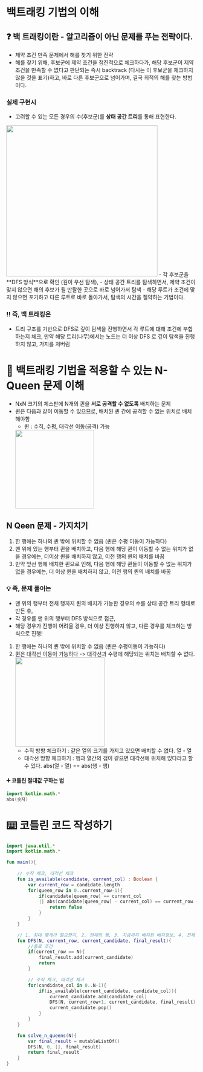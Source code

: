# 백트래킹 기법의 이해
## ❓ 백 트래킹이란 - 알고리즘이 아닌 문제를 푸는 전략이다.
- 제약 조건 만족 문제에서 해를 찾기 위한 전략
- 해를 찾기 위해, 후보군에 제약 조건을 점진적으로 체크하다가, 해당 후보군이 제약 조건을 만족할 수 없다고 판단되는 즉시 backtrack (다시는 이 후보군을 체크하지 않을 것을 표기)하고, 바로 다른 후보군으로 넘어가며, 결국 최적의 해를 찾는 방법이다.

### 실제 구현시
- 고려할 수 있는 모든 경우의 수(후보군)를 **상태 공간 트리**를 통해 표현한다.
<img width="400" alt="" src="https://user-images.githubusercontent.com/97173983/217141075-7096da5f-740e-4a94-ad00-2dc67fff9e96.png">
- 각 후보군을 **DFS 방식**으로 확인 (깊이 우선 탐색),
- 상태 공간 트리를 탐색하면서, 제약 조건이 맞지 않으면 해의 후보가 될 만돨한 곳으로 바로 넘어가서 탐색
    - 해당 루트가 조건에 맞지 않으면 포기하고 다른 루트로 바로 돌아가서, 탐색의 시간을 절약하는 기법이다.

### ‼️ 즉, 백 트래킹은
- 트리 구조를 기반으로 DFS로 깊이 탐색을 진행하면서 각 루트에 대해 조건에 부합하는지 체크, 만약 해당 트리(나무)에서는 노드는 더 이상 DFS 로 깊이 탐색을 진행하지 않고, 가지를 처버림

# 👿 백트래킹 기법을 적용할 수 있는 N-Queen 문제 이해
- NxN 크기의 체스판에 N개의 퀸을 **서로 공격할 수 없도록** 배치하는 문제
- 퀸은 다음과 같이 이동할 수 있으므로, 배치된 퀸 간에 공격할 수 없는 위치로 배치해야함
    - 퀸 : 수직, 수평, 대각선 이동(공격) 가능
    <img width="208" alt="" src="https://user-images.githubusercontent.com/97173983/217142064-cf4a190c-c927-4118-b8e0-66934e7d8a49.png">


## N Qeen 문제 - 가지치기
1. 한 행에는 하나의 퀸 밖에 위치할 수 없음 (퀸은 수평 이동이 가능하다)
2. 맨 위에 있는 행부터 퀸을 배치하고, 다음 행에 해당 퀸이 이동할 수 없는 위치가 없을 경우에는, 더이상 퀸을 배치하지 않고, 이전 행의 퀸의 배치를 바꿈
3. 만약 앞선 행에 배치한 퀸으로 인해, 다음 행에 해당 퀸들이 이동할 수 없는 위치가 없을 경우에는, 더 이상 퀸을 배치하지 않고, 이전 행의 퀸의 배치를 바꿈

### 💡 즉, 문제 풀이는
- 맨 위의 행부터 전채 행까지 퀸의 배치가 가능한 경우의 수를 상태 공간 트리 형태로 만든 후, 
- 각 경우를 맨 위의 행부터 DFS 방식으로 접근, 
- 해당 경우가 진행이 어려울 경우, 더 이상 진행하지 않고, 다른 경우를 체크하는 방식으로 진행!

1. 한 행에는 하나의 퀸 밖에 위치할 수 없음 (퀸은 수평이동이 가능하다)
2. 퀸은 대각선 이동이 가능하다 -> 대각선과 수평에 해당되는 위치는 배치할 수 없다.
    <img width="236" alt="" src="https://user-images.githubusercontent.com/97173983/217144614-bba3d5c9-22a9-4e74-90a1-4152c36ecf50.png">
    - 수직 방향 체크하기 : 같은 열의 크기를 가지고 있으면 배치할 수 없다. 열 - 열
    - 대각선 방향 체크하기 : 행과 열간의 갭이 같으면 대각선에 위치해 있다라고 할 수 있다. abs(열 - 열) == abs(행 - 행)

#### ➕ 코틀린 절대값 구하는 법
~~~kotlin
import kotlin.math.*
abs(숫자)
~~~

# ⌨️ 코틀린 코드 작성하기
~~~Kotlin
import java.util.*
import kotlin.math.*

fun main(){
    
    // 수직 체크, 대각선 체크
    fun is_available(candidate, current_col) : Boolean {
        var current_row = candidate.length
        for(queen_row in 0..current_row-1){
            if(candidate[queen_row] == current_col 
            || abs(candidate[queen_row] - current_col) == current_row - queen_row){
                return false
            }
        }
    }

    // 1. 최대 몇개가 필요한지, 2. 현재의 행, 3. 지금까지 배치된 배치정보, 4. 전체 배치 정답
    fun DFS(N, current_row, current_candidate, final_result){
        //종료 조건
        if(current_row == N){
            final_result.add(current_candidate)
            return
        }

        // 수직 체크, 대각선 체크
        for(candidate_col in 0..N-1){
            if(is_available(current_candidate, candidate_col)){
                current_candidate.add(candidate_col)
                DFS(N, current_row+1, current_candidate, final_result)
                current_candidate.pop()
            }
        }
    }

    fun solve_n_queens(N){
        var final_result = mutableListOf()
        DFS(N, 0, [], final_result)
        return final_result
    }
}
~~~